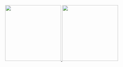 <a href="https://github.com/iseplutpinur">
  <img height="180em" src="https://github-readme-stats.vercel.app/api?username=iseplutpinur&theme=buefy&show_icons=true" />
  <img height="180em" src="https://github-readme-stats.vercel.app/api/top-langs/?username=iseplutpinur&theme=buefy&layout=compact" />
</a>

<!--
**iseplutpinur/iseplutpinur** is a ✨ _special_ ✨ repository because its `README.md` (this file) appears on your GitHub profile.

Here are some ideas to get you started:

- 🔭 I’m currently working on ...
- 🌱 I’m currently learning ...
- 👯 I’m looking to collaborate on ...
- 🤔 I’m looking for help with ...
- 💬 Ask me about ...
- 📫 How to reach me: ...
- 😄 Pronouns: ...
- ⚡ Fun fact: ...
-->

